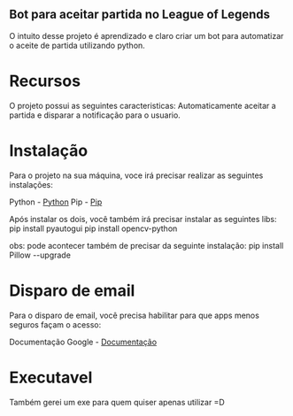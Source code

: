 ## Bot para aceitar partida no League of Legends

O intuito desse projeto é aprendizado e claro criar um bot para automatizar o aceite de partida utilizando python.

# Recursos

O projeto possui as seguintes caracteristicas: Automaticamente aceitar a partida e disparar a notificação para o usuario.

# Instalação

Para o projeto na sua máquina, voce irá precisar realizar as seguintes instalações:

Python - [Python](https://www.python.org/)
Pip - [Pip](https://pypi.org/project/pip/)

Após instalar os dois, você também irá precisar instalar as seguintes libs:
pip install pyautogui
pip install opencv-python

obs: pode acontecer também de precisar da seguinte instalação:
pip install Pillow --upgrade

# Disparo de email

Para o disparo de email, você precisa habilitar para que apps menos seguros façam o acesso:

Documentação Google - [Documentação](https://support.google.com/accounts/answer/6010255#zippy=%2Cse-a-op%C3%A7%C3%A3o-acesso-a-app-menos-seguro-estiver-desativada-para-sua-conta%2Cse-a-op%C3%A7%C3%A3o-acesso-a-app-menos-seguro-estiver-ativada-para-sua-conta)

# Executavel

Também gerei um exe para quem quiser apenas utilizar =D
